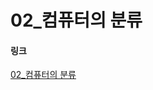 # 02_컴퓨터의 분류

#### 링크
[02_컴퓨터의 분류](https://velog.io/@ka09068/02%EC%BB%B4%ED%93%A8%ED%84%B0%EC%9D%98-%EB%B6%84%EB%A5%98)
